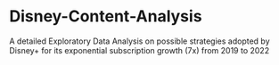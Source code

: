 # Disney-Content-Analysis
A detailed Exploratory Data Analysis on possible strategies adopted by Disney+ for its exponential subscription growth (7x) from 2019 to 2022

